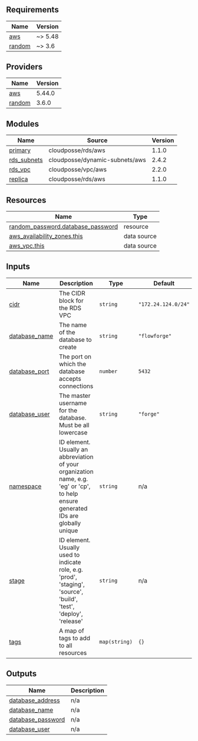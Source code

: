 # 

<!-- BEGIN_TF_DOCS -->
## Requirements

| Name | Version |
|------|---------|
| <a name="requirement_aws"></a> [aws](#requirement\_aws) | ~> 5.48 |
| <a name="requirement_random"></a> [random](#requirement\_random) | ~> 3.6 |

## Providers

| Name | Version |
|------|---------|
| <a name="provider_aws"></a> [aws](#provider\_aws) | 5.44.0 |
| <a name="provider_random"></a> [random](#provider\_random) | 3.6.0 |

## Modules

| Name | Source | Version |
|------|--------|---------|
| <a name="module_primary"></a> [primary](#module\_primary) | cloudposse/rds/aws | 1.1.0 |
| <a name="module_rds_subnets"></a> [rds\_subnets](#module\_rds\_subnets) | cloudposse/dynamic-subnets/aws | 2.4.2 |
| <a name="module_rds_vpc"></a> [rds\_vpc](#module\_rds\_vpc) | cloudposse/vpc/aws | 2.2.0 |
| <a name="module_replica"></a> [replica](#module\_replica) | cloudposse/rds/aws | 1.1.0 |

## Resources

| Name | Type |
|------|------|
| [random_password.database_password](https://registry.terraform.io/providers/hashicorp/random/latest/docs/resources/password) | resource |
| [aws_availability_zones.this](https://registry.terraform.io/providers/hashicorp/aws/latest/docs/data-sources/availability_zones) | data source |
| [aws_vpc.this](https://registry.terraform.io/providers/hashicorp/aws/latest/docs/data-sources/vpc) | data source |

## Inputs

| Name | Description | Type | Default | Required |
|------|-------------|------|---------|:--------:|
| <a name="input_cidr"></a> [cidr](#input\_cidr) | The CIDR block for the RDS VPC | `string` | `"172.24.124.0/24"` | no |
| <a name="input_database_name"></a> [database\_name](#input\_database\_name) | The name of the database to create | `string` | `"flowforge"` | no |
| <a name="input_database_port"></a> [database\_port](#input\_database\_port) | The port on which the database accepts connections | `number` | `5432` | no |
| <a name="input_database_user"></a> [database\_user](#input\_database\_user) | The master username for the database. Must be all lowercase | `string` | `"forge"` | no |
| <a name="input_namespace"></a> [namespace](#input\_namespace) | ID element. Usually an abbreviation of your organization name, e.g. 'eg' or 'cp', to help ensure generated IDs are globally unique | `string` | n/a | yes |
| <a name="input_stage"></a> [stage](#input\_stage) | ID element. Usually used to indicate role, e.g. 'prod', 'staging', 'source', 'build', 'test', 'deploy', 'release' | `string` | n/a | yes |
| <a name="input_tags"></a> [tags](#input\_tags) | A map of tags to add to all resources | `map(string)` | `{}` | no |

## Outputs

| Name | Description |
|------|-------------|
| <a name="output_database_address"></a> [database\_address](#output\_database\_address) | n/a |
| <a name="output_database_name"></a> [database\_name](#output\_database\_name) | n/a |
| <a name="output_database_password"></a> [database\_password](#output\_database\_password) | n/a |
| <a name="output_database_user"></a> [database\_user](#output\_database\_user) | n/a |
<!-- END_TF_DOCS -->